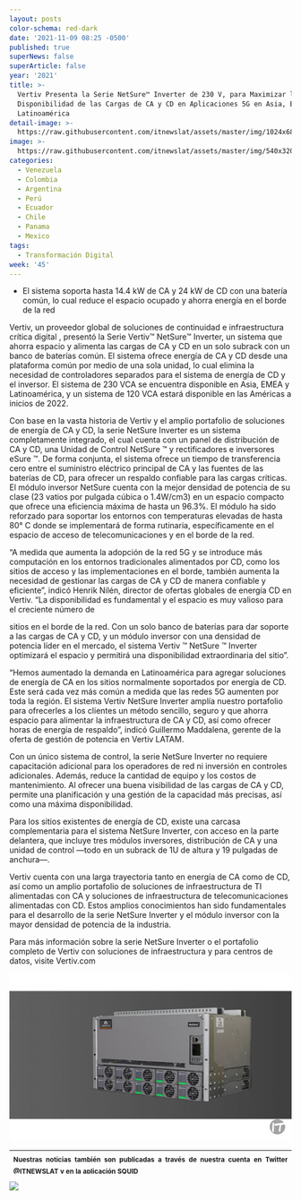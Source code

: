 ```yaml
---
layout: posts
color-schema: red-dark
date: '2021-11-09 08:25 -0500'
published: true
superNews: false
superArticle: false
year: '2021'
title: >-
  Vertiv Presenta la Serie NetSure™ Inverter de 230 V, para Maximizar la
  Disponibilidad de las Cargas de CA y CD en Aplicaciones 5G en Asia, EMEA y
  Latinoamérica
detail-image: >-
  https://raw.githubusercontent.com/itnewslat/assets/master/img/1024x680/equipo-vertiv-g.jpg
image: >-
  https://raw.githubusercontent.com/itnewslat/assets/master/img/540x320/equipo-vertiv-p.jpg
categories:
  - Venezuela
  - Colombia
  - Argentina
  - Perú
  - Ecuador
  - Chile
  - Panama
  - Mexico
tags:
  - Transformación Digital
week: '45'
---
```

- El sistema soporta hasta 14.4 kW de CA y 24 kW de CD con una batería común, lo cual reduce el espacio ocupado y ahorra energía en el borde de la red

Vertiv, un proveedor global de soluciones de continuidad e infraestructura crítica digital , presentó la Serie Vertiv™ NetSure™ Inverter, un sistema que ahorra espacio y alimenta las cargas de CA y CD en un solo subrack con un banco de baterías común. El sistema ofrece energía de CA y CD desde una plataforma común por medio de una sola unidad, lo cual elimina la necesidad de controladores separados para el sistema de energía de CD y el inversor. El sistema de 230 VCA se encuentra disponible en Asia, EMEA y Latinoamérica, y un sistema de 120 VCA estará disponible en las Américas a inicios de 2022.

Con base en la vasta historia de Vertiv y el amplio portafolio de soluciones de energía de CA y CD, la serie NetSure Inverter es un sistema completamente integrado, el cual cuenta con un panel de distribución de CA y CD, una Unidad de Control NetSure ™ y rectificadores e inversores eSure ™. De forma conjunta, el sistema ofrece un tiempo de transferencia cero entre el suministro eléctrico principal de CA y las fuentes de las baterías de CD, para ofrecer un respaldo confiable para las cargas críticas. El módulo inversor NetSure cuenta con la mejor densidad de potencia de su clase (23 vatios por pulgada cúbica o 1.4W/cm3) en un espacio compacto que ofrece una eficiencia máxima de hasta un 96.3%. El módulo ha sido reforzado para soportar los entornos con temperaturas elevadas de hasta 80° C donde se implementará de forma rutinaria, específicamente en el espacio de acceso de telecomunicaciones y en el borde de la red.

“A medida que aumenta la adopción de la red 5G y se introduce más computación en los entornos tradicionales alimentados por CD, como los sitios de acceso y las implementaciones en el borde, también aumenta la necesidad de gestionar las cargas de CA y CD de manera confiable y eficiente”, indicó Henrik Nilén, director de ofertas globales de energía CD en Vertiv. “La disponibilidad es fundamental y el espacio es muy valioso para el creciente número de 

sitios en el borde de la red. Con un solo banco de baterías para dar soporte a las cargas de CA y CD, y un módulo inversor con una densidad de potencia líder en el mercado, el sistema Vertiv ™ NetSure ™ Inverter optimizará el espacio y permitirá una disponibilidad extraordinaria del sitio”.

“Hemos aumentado la demanda en Latinoamérica para agregar soluciones de energía de CA en los sitios normalmente soportados por energía de CD. Este será cada vez más común a medida que las redes 5G aumenten por toda la región. El sistema Vertiv NetSure Inverter amplía nuestro portafolio para ofrecerles a los clientes un método sencillo, seguro y que ahorra espacio para alimentar la infraestructura de CA y CD, así como ofrecer horas de energía de respaldo”, indicó Guillermo Maddalena, gerente de la oferta de gestión de potencia en Vertiv LATAM.

Con un único sistema de control, la serie NetSure Inverter no requiere capacitación adicional para los operadores de red ni inversión en controles adicionales. Además, reduce la cantidad de equipo y los costos de mantenimiento. Al ofrecer una buena visibilidad de las cargas de CA y CD, permite una planificación y una gestión de la capacidad más precisas, así como una máxima disponibilidad.

Para los sitios existentes de energía de CD, existe una carcasa complementaria para el sistema NetSure Inverter, con acceso en la parte delantera, que incluye tres módulos inversores, distribución de CA y una unidad de control —todo en un subrack de 1U de altura y 19 pulgadas de anchura—.

Vertiv cuenta con una larga trayectoria tanto en energía de CA como de CD, así como un amplio portafolio de soluciones de infraestructura de TI alimentadas con CA y soluciones de infraestructura de telecomunicaciones alimentadas con CD. Estos amplios conocimientos han sido fundamentales para el desarrollo de la serie NetSure Inverter y el módulo inversor con la mayor densidad de potencia de la industria.

Para más información sobre la serie NetSure Inverter o el portafolio completo de Vertiv con soluciones de infraestructura y para centros de datos, visite Vertiv.com 

![](https://raw.githubusercontent.com/itnewslat/assets/master/img/540x320/equipo-vertiv-p.jpg)

<table style="height: 42px;" width="569">
<tbody>
<tr>
<td style="text-align: justify;"><sub><strong>Nuestras noticias también son publicadas a través de nuestra cuenta en Twitter <a href="https://twitter.com/itnewslat?lang=es">@ITNEWSLAT</a> y en la aplicación <a href="https://squidapp.co/en/">SQUID</a></strong></sub></td>
</tr>
</tbody>
</table>

<img src="https://tracker.metricool.com/c3po.jpg?hash=56f88a41e39ab42c063cc51676587a04"/>